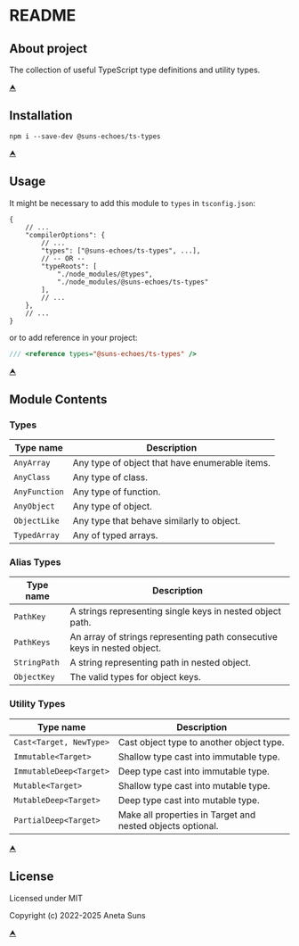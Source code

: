 # README

## About project

The collection of useful TypeScript type definitions and utility types.

[⮝](#readme)



## Installation

`npm i --save-dev @suns-echoes/ts-types`

[⮝](#readme)



## Usage

It might be necessary to add this module to `types` in `tsconfig.json`:

```jsonc
{
	// ...
	"compilerOptions": {
		// ...
		"types": ["@suns-echoes/ts-types", ...],
		// -- OR --
		"typeRoots": [
			"./node_modules/@types",
			"./node_modules/@suns-echoes/ts-types"
		],
		// ...
	},
	// ...
}

```

or to add reference in your project:

```js
/// <reference types="@suns-echoes/ts-types" />
```

[⮝](#readme)



## Module Contents

### Types

| Type name     | Description
|---------------|---------------------------------------------------------------
| `AnyArray`    | Any type of object that have enumerable items.
| `AnyClass`    | Any type of class.
| `AnyFunction` | Any type of function.
| `AnyObject`   | Any type of object.
| `ObjectLike`  | Any type that behave similarly to object.
| `TypedArray`  | Any of typed arrays.

### Alias Types

| Type name     | Description
|---------------|---------------------------------------------------------------
| `PathKey`     | A strings representing single keys in nested object path.
| `PathKeys`    | An array of strings representing path consecutive keys in nested object.
| `StringPath`  | A string representing path in nested object.
| `ObjectKey`   | The valid types for object keys.

### Utility Types

| Type name               | Description
|-------------------------|-----------------------------------------------------
| `Cast<Target, NewType>` | Cast object type to another object type.
| `Immutable<Target>`     | Shallow type cast into immutable type.
| `ImmutableDeep<Target>` | Deep type cast into immutable type.
| `Mutable<Target>`       | Shallow type cast into mutable type.
| `MutableDeep<Target>`   | Deep type cast into mutable type.
| `PartialDeep<Target>`   | Make all properties in Target and nested objects optional.

[⮝](#readme)



## License

Licensed under MIT

Copyright (c) 2022-2025 Aneta Suns

[⮝](#readme)
